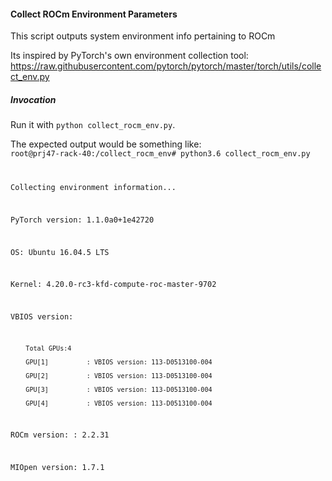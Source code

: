 #### Collect ROCm Environment Parameters

This script outputs system environment info pertaining to ROCm

Its inspired by PyTorch's own environment collection tool:
https://raw.githubusercontent.com/pytorch/pytorch/master/torch/utils/collect_env.py

##### Invocation

Run it with `python collect_rocm_env.py`.

The expected output would be something like:
<code>
root@prj47-rack-40:/collect_rocm_env# python3.6 collect_rocm_env.py
        
Collecting environment information...

PyTorch version: 1.1.0a0+1e42720

OS: Ubuntu 16.04.5 LTS

Kernel: 4.20.0-rc3-kfd-compute-roc-master-9702

VBIOS version:

        Total GPUs:4
        
        GPU[1]          : VBIOS version: 113-D0513100-004
        
        GPU[2]          : VBIOS version: 113-D0513100-004
        
        GPU[3]          : VBIOS version: 113-D0513100-004
        
        GPU[4]          : VBIOS version: 113-D0513100-004
        

ROCm version: : 2.2.31

MIOpen version: 1.7.1

